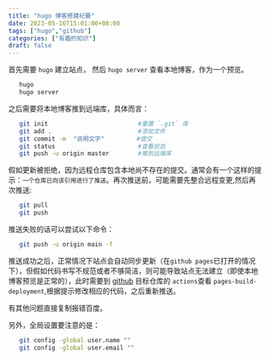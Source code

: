 ```yaml
---
title: "hugo 博客搭建纪要"
date: 2023-05-16T15:01:06+08:00
tags: ["hugo","github"]
categories: ["有趣的知识"]
draft: false
---
```


首先需要 `hugo` 建立站点，
然后 `hugo server` 查看本地博客，作为一个预览。

```bash
   hugo
   hugo server
```
之后需要将本地博客推到远端库，具体而言：
 
```bash
   git init                         #重置 `.git` 库
   git add .                        #添加文件
   git commit -m  "说明文字"         #提交
   git status                       #查看状态
   git push -u origin master        #推到远端库
```
假如更新被拒绝，因为远程仓库包含本地尚不存在的提交。通常会有一个这样的提示：`一个仓库已向该引用进行了推送`。再次推送前，可能需要先整合远程变更,然后再次推送:

```bash
   git pull
   git push
```
推送失败的话可以尝试以下命令：

```bash
   git push -u origin main -f
```
推送成功之后，正常情况下站点会自动同步更新（在`github pages`已打开的情况下），但假如代码书写不规范或者不够简洁，则可能导致站点无法建立（即使本地博客预览是正常的），此时需要到 [github](https://github.com) 目标仓库的 `actions`查看 `pages-build-deployment`,根据提示修改相应的代码，之后重新推送。

有其他问题直接复制报错百度。

另外，全局设置要注意的是：

 ```bash
    git config -global user.name ""
    git config -global user.email ""
 ```  
